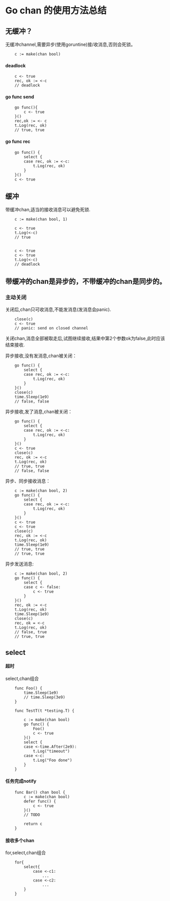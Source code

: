 # Go chan 的使用方法总结

## 无缓冲？

无缓冲channel,需要异步(使用goruntine)接/收消息,否则会死锁。

		c := make(chan bool)

####	deadlock

		c <- true
		rec, ok := <-c
		// deadlock

####	go func send

		go func(){
			c <- true
		}()
		rec,ok := <- c
		t.Log(rec, ok)
		// true, true

####	go func rec

		go func() {
			select {
			case rec, ok := <-c:
				t.Log(rec, ok)
			}
		}()
		c <- true

## 缓冲

带缓冲chan,适当的接收消息可以避免死锁.

		c := make(chan bool, 1)

		c <- true
		t.Log(<-c)
		// true


		c <- true
		c <- true
		t.Log(<-c)
		// deadlock

## 带缓冲的chan是异步的，不带缓冲的chan是同步的。

### 	主动关闭

关闭后,chan只可收消息,不能发消息(发消息会panic).
		
		close(c)
		c <- true
		// panic: send on closed channel

关闭chan,消息全部被取走后,试图继续接收,结果中第2个参数ok为false,此时应该结束接收.

异步接收,没有发消息,chan被关闭：

		go func() {
			select {
			case rec, ok := <-c:
				t.Log(rec, ok)
			}
		}()
		close(c)
		time.Sleep(1e9)
		// false, false

异步接收,发了消息,chan被关闭：

		go func() {
			select {
			case rec, ok := <-c:
				t.Log(rec, ok)
			}
		}()
		c <- true
		close(c)
		rec, ok := <-c
		t.Log(rec, ok)
		// true, true
		// false, false

异步、同步接收消息：

		c := make(chan bool, 2)
		go func() {
			select {
			case rec, ok := <-c:
				t.Log(rec, ok)
			}
		}()
		c <- true
		c <- true
		close(c)
		rec, ok := <-c
		t.Log(rec, ok)
		time.Sleep(1e9)
		// true, true
		// true, true

异步发送消息:

		c := make(chan bool, 2)
		go func() {
			select {
			case c <- false:
				c <- true
			}
		}()
		rec, ok := <-c
		t.Log(rec, ok)
		time.Sleep(1e9)
		close(c)
		rec, ok = <-c
		t.Log(rec, ok)
		// false, true
		// true, true

## select


#### 超时

select,chan组合

		func Foo() {
			time.Sleep(1e9)
			// time.Sleep(3e9)
		}

		func TestT(t *testing.T) {

			c := make(chan bool)
			go func() {
				Foo()
				c <- true
			}()
			select {
			case <-time.After(2e9):
				t.Log("timeout")
			case <-c:
				t.Log("Foo done")
			}
		}

#### 任务完成notify

		func Bar() chan bool {
			c := make(chan bool)
			defer func() {
				c <- true
			}()
			// TODO

			return c
		}

#### 接收多个chan

for,select,chan组合

		for{
			select{
				case <-c1:
					...
				case <-c2:
					...
			}
		}